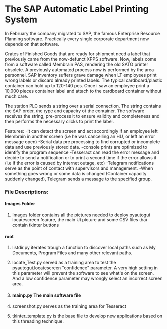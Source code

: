# The SAP Automatic Label Printing System

In February the company migrated to SAP, the famous Enterprise Resource Planning software. Practically every single corporate department now depends on that software.

Crates of Finished Goods that are ready for shipment need a label that previously came from the now-defunct XPPS software. 
Now, labels come from a software called Membrain PAS, rendering the old SATO printer obsolete. 
A previously automated process now is performed by the area personnel.
SAP inventory suffers grave damage when LT employees print wrong labels or discard already printed labels. The typical cardboard/plastic container can hold up to 120-140 pcs. Once i saw an employee print a 10,000 pieces container label and attach to the cardboard container without much care.


The station PLC sends a string over a serial connection. The string contains the SAP order, the type and capacity of the container. The software receives the string, pre-process it to ensure validity and completeness and then performs the necessary clicks to print the label. 

Features:
-It can detect the screen and act accordingly if an employee left Membrain in another screen (i.e he was cancelling an HU, or left an error message open)
-Serial data pre processing to find corrupted or incomplete data and use previously stored data.
-console prints are optimized to identify the program sequence
-Tesseract can read the error message and decide to send a notification or to print a second time if the error allows it (i.e if the error is caused by internet outage, etc)
-Telegram notifications serve as the point of contact with supervisors and management. 
  -When something goes wrong or some data is changed (Container capacity suddenly changed), Telegram sends a message to the specified group.
  
### File Descriptions:
#### Images Folder
1. Images folder contains all the pictures needed to deploy pyautogui locatescreen feature, the main UI picture and some CSV files that contain tkinter buttons
#### root

1. listdir.py iterates trough a function to discover local paths such as My Documents, Program Files and many other relevant paths.

2. locate_Test.py served as a training area to test the pyautogui.locatescreen "confidence" parameter. A very high setting in this parameter will prevent the software to see what's on the screen. And a low confidence parameter may wrongly select an incorrect screen area. 

3. #### mainp.py  The main software file

4. screenshot.py serves as the training area for Tesseract

5. tkinter_template.py is the base file to develop new applications based on this threading technique.
